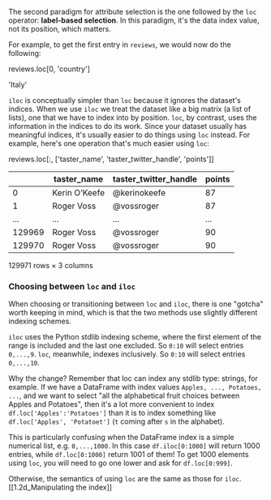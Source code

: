 The second paradigm for attribute selection is the one followed by the `loc` operator: **label-based selection**. In this paradigm, it's the data index value, not its position, which matters.

For example, to get the first entry in `reviews`, we would now do the following:

reviews.loc[0, 'country']

'Italy'

`iloc` is conceptually simpler than `loc` because it ignores the dataset's indices. When we use `iloc` we treat the dataset like a big matrix (a list of lists), one that we have to index into by position. `loc`, by contrast, uses the information in the indices to do its work. Since your dataset usually has meaningful indices, it's usually easier to do things using `loc` instead. For example, here's one operation that's much easier using `loc`:

reviews.loc[:, ['taster_name', 'taster_twitter_handle', 'points']]

||taster_name|taster_twitter_handle|points|
|---|---|---|---|
|0|Kerin O’Keefe|@kerinokeefe|87|
|1|Roger Voss|@vossroger|87|
|...|...|...|...|
|129969|Roger Voss|@vossroger|90|
|129970|Roger Voss|@vossroger|90|

129971 rows × 3 columns

### Choosing between `loc` and `iloc`[](https://www.kaggle.com/code/residentmario/indexing-selecting-assigning#Choosing-between-loc-and-iloc)

When choosing or transitioning between `loc` and `iloc`, there is one "gotcha" worth keeping in mind, which is that the two methods use slightly different indexing schemes.

`iloc` uses the Python stdlib indexing scheme, where the first element of the range is included and the last one excluded. So `0:10` will select entries `0,...,9`. `loc`, meanwhile, indexes inclusively. So `0:10` will select entries `0,...,10`.

Why the change? Remember that loc can index any stdlib type: strings, for example. If we have a DataFrame with index values `Apples, ..., Potatoes, ...`, and we want to select "all the alphabetical fruit choices between Apples and Potatoes", then it's a lot more convenient to index `df.loc['Apples':'Potatoes']` than it is to index something like `df.loc['Apples', 'Potatoet']` (`t` coming after `s` in the alphabet).

This is particularly confusing when the DataFrame index is a simple numerical list, e.g. `0,...,1000`. In this case `df.iloc[0:1000]` will return 1000 entries, while `df.loc[0:1000]` return 1001 of them! To get 1000 elements using `loc`, you will need to go one lower and ask for `df.loc[0:999]`.

Otherwise, the semantics of using `loc` are the same as those for `iloc`.
[[1.2d_Manipulating the index]]